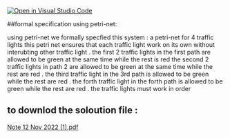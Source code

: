 [![Open in Visual Studio Code](https://classroom.github.com/assets/open-in-vscode-c66648af7eb3fe8bc4f294546bfd86ef473780cde1dea487d3c4ff354943c9ae.svg)](https://classroom.github.com/online_ide?assignment_repo_id=9309498&assignment_repo_type=AssignmentRepo)

##formal specification using petri-net:

using petri-net we formally specfied this system :
a petri-net for 4 traffic lights 
this petri net ensures that each traffic light work on its own without interubting other traffic light . 
the first 2 traffic lights in the first path are allowed to be green at the same time while the rest is red 
the second 2 traffic lights in path 2 are allowed to be green at the same time while the rest are red .
the third traffic light in the 3rd path is allowed to be green while the rest are red .
the forth traffic light in the forth path is allowed to be green while the rest are red . 
the traffic lights must work in order

## to downlod the soloution file :
[Note 12 Nov 2022 (1).pdf](https://github.com/psau-edu-sa/se3131-practical-project-winners/files/9995121/Note.12.Nov.2022.1.pdf)

